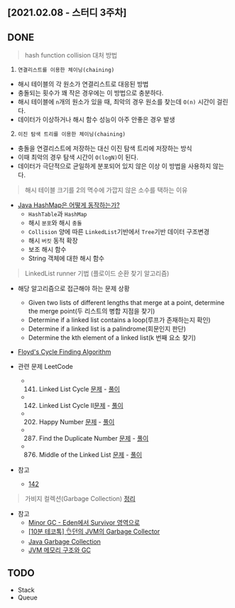 ## [2021.02.08 - 스터디 3주차]

## DONE
> hash function collision 대처 방법
1. `연결리스트를 이용한 체이닝(chaining)`
  - 해시 테이블의 각 원소가 연결리스트로 대응된 방법
  - 충돌되는 횟수가 꽤 작은 경우에는 이 방법으로 충분하다.
  - 해시 테이블에 `n`개의 원소가 있을 때, 최악의 경우 원소를 찾는데 `O(n)` 시간이 걸린다.
  - 데이터가 이상하거나 해시 함수 성능이 아주 안좋은 경우 발생

2. `이진 탐색 트리를 이용한 체이닝(chaining)`
  - 충돌을 연결리스트에 저장하는 대신 이진 탐색 트리에 저장하는 방식
  - 이때 최악의 경우 탐색 시간이 `O(logN)`이 된다.
  - 데이터가 극단적으로 균일하게 분포되어 있지 않은 이상 이 방법을 사용하지 않는다.


> 해시 테이블 크기를 2의 멱수에 가깝지 않은 소수를 택하는 이유
- [Java HashMap은 어떻게 동작하는가?](https://d2.naver.com/helloworld/831311)
  - `HashTable`과 `HashMap`
  - 해시 `분포`와 해시 `충돌`
  - `Collision` 양에 따른 `LinkedList`기반에서 `Tree`기반 데이터 구조변경
  - 해시 `버킷` 동적 확장
  - 보조 해시 함수
  - String 객체에 대한 해시 함수
  

> LinkedList runner 기법 (플로이드 순환 찾기 알고리즘)
- 해당 알고리즘으로 접근해야 하는 문제 상황
  - Given two lists of different lengths that merge at a point, determine the merge point(두 리스트의 병합 지점을 찾기)
  - Determine if a linked list contains a loop(루프가 존재하는지 확인)
  - Determine if a linked list is a palindrome(회문인지 판단)
  - Determine the kth element of a linked list(k 번째 요소 찾기)

- [Floyd's Cycle Finding Algorithm](https://blog.usejournal.com/algorithm-spotlight-floyds-cycle-detection-algorithm-996bd8fc2b91)

- 관련 문제 LeetCode
  - 141. Linked List Cycle [문제](https://leetcode.com/problems/linked-list-cycle/) - [풀이](../../../java-in-leetCode/src/main/java/kr/seok/list/List_141.java)
  - 142. Linked List Cycle II[문제](https://leetcode.com/problems/linked-list-cycle-ii/) - [풀이](../../../java-in-leetCode/src/main/java/kr/seok/list/List_142.java)
  - 202. Happy Number [문제](https://leetcode.com/problems/happy-number/) - [풀이](../../../java-in-leetCode/src/main/java/kr/seok/list/List_202.java)
  - 287. Find the Duplicate Number [문제](https://leetcode.com/problems/find-the-duplicate-number/) - [풀이](../../../java-in-leetCode/src/main/java/kr/seok/list/List_287.java)
  - 876. Middle of the Linked List [문제](https://leetcode.com/problems/middle-of-the-linked-list/solution/) - [풀이](../../../java-in-leetCode/src/main/java/kr/seok/list/List_876.java)

- 참고
  - [142](https://www.youtube.com/watch?v=SPKJz8oPJo4)

> 가비지 컬렉션(Garbage Collection)
[정리](https://www.notion.so/seokrae/Garbage-Collection-65857d2182e54d2eba7ee9e8c63818f4)

- 참고
  - [Minor GC - Eden에서 Survivor 영역으로](https://johngrib.github.io/wiki/java-gc-eden-to-survivor/)
  - [[10분 테코톡] 👌던의 JVM의 Garbage Collector](https://www.youtube.com/watch?v=vZRmCbl871I&feature=share)
  - [Java Garbage Collection](https://d2.naver.com/helloworld/1329)
  - [JVM 메모리 구조와 GC](https://johngrib.github.io/wiki/jvm-memory/)

## TODO

- Stack
- Queue


